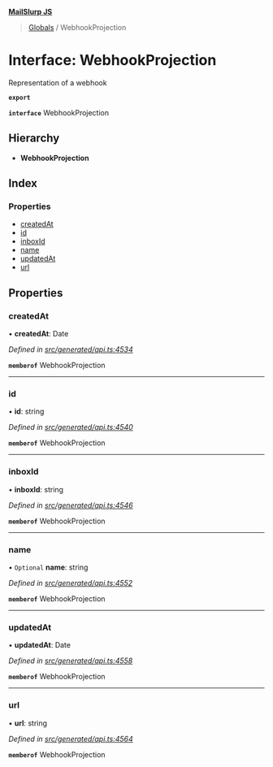 **[MailSlurp JS](../README.md)**

> [Globals](../README.md) / WebhookProjection

# Interface: WebhookProjection

Representation of a webhook

**`export`** 

**`interface`** WebhookProjection

## Hierarchy

* **WebhookProjection**

## Index

### Properties

* [createdAt](webhookprojection.md#createdat)
* [id](webhookprojection.md#id)
* [inboxId](webhookprojection.md#inboxid)
* [name](webhookprojection.md#name)
* [updatedAt](webhookprojection.md#updatedat)
* [url](webhookprojection.md#url)

## Properties

### createdAt

•  **createdAt**: Date

*Defined in [src/generated/api.ts:4534](https://github.com/mailslurp/mailslurp-client/blob/aab6cee/src/generated/api.ts#L4534)*

**`memberof`** WebhookProjection

___

### id

•  **id**: string

*Defined in [src/generated/api.ts:4540](https://github.com/mailslurp/mailslurp-client/blob/aab6cee/src/generated/api.ts#L4540)*

**`memberof`** WebhookProjection

___

### inboxId

•  **inboxId**: string

*Defined in [src/generated/api.ts:4546](https://github.com/mailslurp/mailslurp-client/blob/aab6cee/src/generated/api.ts#L4546)*

**`memberof`** WebhookProjection

___

### name

• `Optional` **name**: string

*Defined in [src/generated/api.ts:4552](https://github.com/mailslurp/mailslurp-client/blob/aab6cee/src/generated/api.ts#L4552)*

**`memberof`** WebhookProjection

___

### updatedAt

•  **updatedAt**: Date

*Defined in [src/generated/api.ts:4558](https://github.com/mailslurp/mailslurp-client/blob/aab6cee/src/generated/api.ts#L4558)*

**`memberof`** WebhookProjection

___

### url

•  **url**: string

*Defined in [src/generated/api.ts:4564](https://github.com/mailslurp/mailslurp-client/blob/aab6cee/src/generated/api.ts#L4564)*

**`memberof`** WebhookProjection
